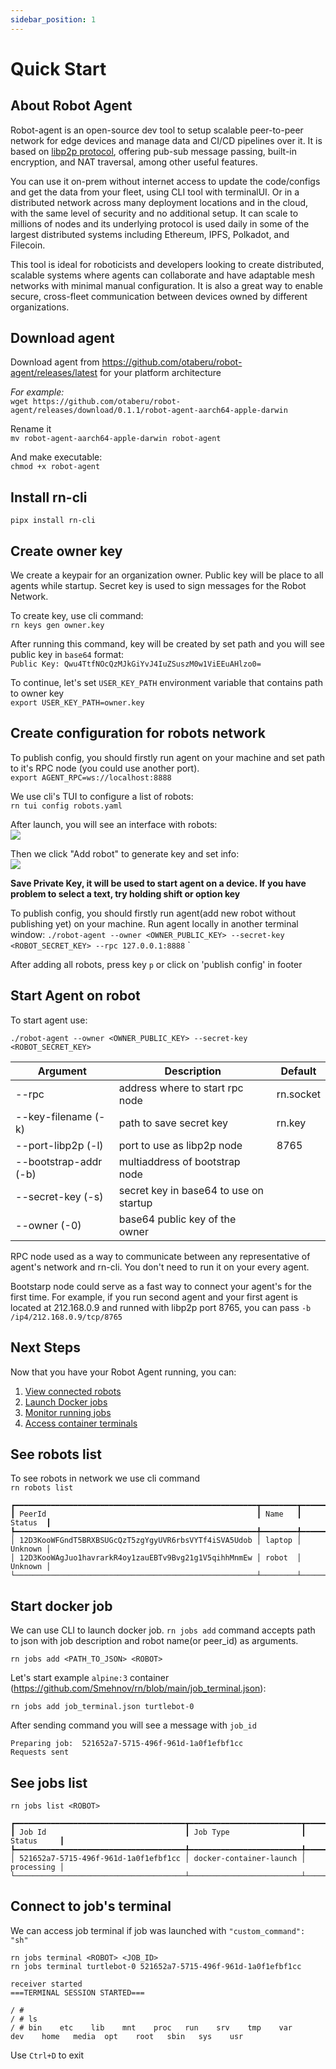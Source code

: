 ```yaml
---
sidebar_position: 1
---
```

# Quick Start
## About Robot Agent
Robot-agent is an open-source dev tool to setup scalable peer-to-peer network for edge devices and manage data and CI/CD pipelines over it. It is based on [libp2p protocol](https://libp2p.io), offering pub-sub message passing, built-in encryption, and NAT traversal, among other useful features.  

You can use it on-prem without internet access to update the code/configs and get the data from your fleet, using CLI tool with terminalUI. Or in a distributed network across many deployment locations and in the cloud, with the same level of security and no additional setup. It can scale to millions of nodes and its underlying protocol is used daily in some of the largest distributed systems including Ethereum, IPFS, Polkadot, and Filecoin.  

This tool is ideal for roboticists and developers looking to create distributed, scalable systems where agents can collaborate and have adaptable mesh networks with minimal manual configuration. It is also a great way to enable secure, cross-fleet communication between devices owned by different organizations.  

## Download agent
Download agent from https://github.com/otaberu/robot-agent/releases/latest for your platform architecture  

*For example:*  
`wget https://github.com/otaberu/robot-agent/releases/download/0.1.1/robot-agent-aarch64-apple-darwin`  

Rename it  
`mv robot-agent-aarch64-apple-darwin robot-agent`  

And make executable:  
`chmod +x robot-agent`  

## Install rn-cli
`pipx install rn-cli`  

## Create owner key
We create a keypair for an organization owner. Public key will be place to all agents while startup. Secret key is used to sign messages for the Robot Network.  

To create key, use cli command:  
`rn keys gen owner.key`  

After running this command, key will be created by set path and you will see public key in `base64` format:  
`Public Key: Qwu4TtfNOcQzMJkGiYvJ4IuZSuszM0w1ViEEuAHlzo0=`  

To continue, let's set `USER_KEY_PATH` environment variable that contains path to owner key  
`export USER_KEY_PATH=owner.key`  

## Create configuration for robots network
To publish config, you should firstly run agent on your machine and set path to it's RPC node (you could use another port).  
`export AGENT_RPC=ws://localhost:8888`  

We use cli's TUI to configure a list of robots:  
`rn tui config robots.yaml`  

After launch, you will see an interface with robots:  
![](https://i.ibb.co/PQfm3zy/Pasted-image-20240812210939.png)  

Then we click "Add robot" to generate key and set info:  
![](https://i.ibb.co/Ykv83KF/Pasted-image-20240812211358.png)  

**Save Private Key, it will be used to start agent on a device. If you have problem to select a text, try holding shift or option key**  

To publish config, you should firstly run agent(add new robot without publishing yet) on your machine.
Run agent locally in another terminal window:
`./robot-agent --owner <OWNER_PUBLIC_KEY> --secret-key <ROBOT_SECRET_KEY> --rpc 127.0.0.1:8888`  ` 

After adding all robots, press key `p` or click on 'publish config' in footer  

## Start Agent on robot
To start agent use:  

`./robot-agent --owner <OWNER_PUBLIC_KEY> --secret-key <ROBOT_SECRET_KEY>`  

| Argument               | Description                            | Default   |
| ---------------------- | -------------------------------------- | --------- |
| --rpc                  | address where to start rpc node        | rn.socket |
| --key-filename (-k)    | path to save secret key                | rn.key    |
| --port-libp2p (-l)     | port to use as libp2p node             | 8765      |
| --bootstrap-addr (-b)  | multiaddress of bootstrap node         |           |
| --secret-key (-s)      | secret key in base64 to use on startup |           |
| --owner (-0)           | base64 public key of the owner         |           |

RPC node used as a way to communicate between any representative of agent's network and rn-cli. You don't need to run it on your every agent.

Bootstarp node could serve as a fast way to connect your agent's for the first time. For example, if you run second agent and your first agent is located at 212.168.0.9 and runned with libp2p port 8765, you can pass `-b /ip4/212.168.0.9/tcp/8765`
## Next Steps
Now that you have your Robot Agent running, you can:

1. [View connected robots](basic-tutorial/1-list-robots.md)
2. [Launch Docker jobs](basic-tutorial/2-docker-jobs.md)
3. [Monitor running jobs](basic-tutorial/3-monitor-jobs.md)
4. [Access container terminals](basic-tutorial/4-terminal-access.md)  

## See robots list
To see robots in network we use cli command  
`rn robots list`  

```
┏━━━━━━━━━━━━━━━━━━━━━━━━━━━━━━━━━━━━━━━━━━━━━━━━━━━━━━┳━━━━━━━━┳━━━━━━━━━┓
┃ PeerId                                               ┃ Name   ┃ Status  ┃
┡━━━━━━━━━━━━━━━━━━━━━━━━━━━━━━━━━━━━━━━━━━━━━━━━━━━━━━╇━━━━━━━━╇━━━━━━━━━┩
│ 12D3KooWFGndT5BRXBSUGcQzT5zgYgyUVR6rbsVYTf4iSVA5Udob │ laptop │ Unknown │
│ 12D3KooWAgJuo1havrarkR4oy1zauEBTv9Bvg21g1V5qihhMnmEw │ robot  │ Unknown │
└──────────────────────────────────────────────────────┴────────┴─────────┘
```  

## Start docker job
We can use CLI to launch docker job. `rn jobs add` command accepts path to json with job description and robot name(or peer_id) as arguments.  

`rn jobs add <PATH_TO_JSON> <ROBOT>`  

Let's start example `alpine:3` container (https://github.com/Smehnov/rn/blob/main/job_terminal.json):  

`rn jobs add job_terminal.json turtlebot-0`  

After sending command you will see a message with `job_id`  
```
Preparing job:  521652a7-5715-496f-961d-1a0f1efbf1cc
Requests sent
```  

## See jobs list
`rn jobs list <ROBOT>`  

```
┏━━━━━━━━━━━━━━━━━━━━━━━━━━━━━━━━━━━━━━┳━━━━━━━━━━━━━━━━━━━━━━━━━┳━━━━━━━━━━━━┓
┃ Job Id                               ┃ Job Type                ┃ Status     ┃
┡━━━━━━━━━━━━━━━━━━━━━━━━━━━━━━━━━━━━━━╇━━━━━━━━━━━━━━━━━━━━━━━━━╇━━━━━━━━━━━━┩
│ 521652a7-5715-496f-961d-1a0f1efbf1cc │ docker-container-launch │ processing │
└──────────────────────────────────────┴─────────────────────────┴────────────┘
```  

## Connect to job's terminal
We can access job terminal if job was launched with `"custom_command": "sh"`  

`rn jobs terminal <ROBOT> <JOB_ID>`  
`rn jobs terminal turtlebot-0 521652a7-5715-496f-961d-1a0f1efbf1cc`  

```
receiver started
===TERMINAL SESSION STARTED===

/ #
/ # ls
/ # bin    etc    lib    mnt    proc   run    srv    tmp    var
dev    home   media  opt    root   sbin   sys    usr
```  

Use `Ctrl+D` to exit  
